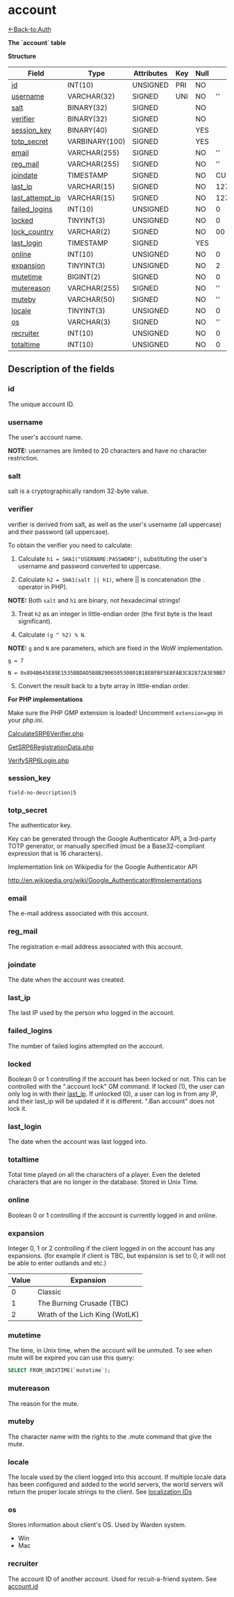 # account

[<-Back-to:Auth](database-auth.md)

**The \`account\` table**

**Structure**

| Field                 | Type          | Attributes | Key | Null | Default           | Extra          | Comment    |
| --------------------- | ------------- | ---------- | --- | ---- | ----------------- | -------------- | ---------- |
| [id][1]               | INT(10)       | UNSIGNED   | PRI | NO   |                   | AUTO_INCREMENT | Identifier |
| [username][2]         | VARCHAR(32)   | SIGNED     | UNI | NO   | ''                |                |            |
| [salt][3]             | BINARY(32)    | SIGNED     |     | NO   |                   |                |            |
| [verifier][4]         | BINARY(32)    | SIGNED     |     | NO   |                   |                |            |
| [session_key][5]      | BINARY(40)    | SIGNED     |     | YES  |                   |                |            |
| [totp_secret][6]      | VARBINARY(100)| SIGNED     |     | YES  |                   |                |            |
| [email][7]            | VARCHAR(255)  | SIGNED     |     | NO   | ''                |                |            |
| [reg_mail][8]         | VARCHAR(255)  | SIGNED     |     | NO   | ''                |                |            |
| [joindate][9]         | TIMESTAMP     | SIGNED     |     | NO   | CURRENT_TIMESTAMP |                |            |
| [last_ip][10]         | VARCHAR(15)   | SIGNED     |     | NO   | 127.0.0.1         |                |            |
| [last_attempt_ip][11] | VARCHAR(15)   | SIGNED 	 |     | NO   | 127.0.0.1         |                |            |
| [failed_logins][12]   | INT(10)       | UNSIGNED   |     | NO   | 0                 |                |            |
| [locked][13]          | TINYINT(3)    | UNSIGNED   |     | NO   | 0                 |                |            |
| [lock_country][14]    | VARCHAR(2)    | SIGNED     |     | NO   | 00                |                |            |
| [last_login][15]      | TIMESTAMP     | SIGNED     |     | YES  |                   |                |            |
| [online][16]          | INT(10)       | UNSIGNED   |     | NO   | 0                 |                |            |
| [expansion][17]       | TINYINT(3)    | UNSIGNED   |     | NO   | 2                 |                |            |
| [mutetime][18]        | BIGINT(2)     | SIGNED     |     | NO   | 0                 |                |            |
| [mutereason][19]      | VARCHAR(255)  | SIGNED     |     | NO   | ''                |                |            |
| [muteby][20]          | VARCHAR(50)   | SIGNED     |     | NO   | ''                |                |            |
| [locale][21]          | TINYINT(3)    | UNSIGNED   |     | NO   | 0                 |                |            |
| [os][22]              | VARCHAR(3)    | SIGNED     |     | NO   | ''                |                |            |
| [recruiter][23]       | INT(10)       | UNSIGNED   |     | NO   | 0                 |                |            |
| [totaltime][24]       | INT(10)       | UNSIGNED   |     | NO   | 0                 |                |            |

[1]: #id
[2]: #username
[3]: #salt
[4]: #verifier
[5]: #session_key
[6]: #totp_secret
[7]: #email
[8]: #reg_mail
[9]: #joindate
[10]: #last_ip
[11]: #last_attempt_ip
[12]: #failed_logins
[13]: #locked
[14]: #lock_country
[15]: #last_login
[16]: #online
[17]: #expansion
[18]: #mutetime
[19]: #mutereason
[20]: #muteby
[21]: #locale
[22]: #os
[23]: #recruiter
[24]: #totaltime

## Description of the fields

### id

The unique account ID.

### username

The user's account name.

**NOTE:** usernames are limited to 20 characters and have no character restriction.

### salt

salt is a cryptographically random 32-byte value.

### verifier

verifier is derived from salt, as well as the user's username (all uppercase) and their password (all uppercase).

To obtain the verifier you need to calculate:

1. Calculate `h1 = SHA1("USERNAME:PASSWORD")`, substituting the user's username and password converted to uppercase.

2. Calculate `h2 = SHA1(salt || h1)`, where || is concatenation (the . operator in PHP).

**NOTE:** Both `salt` and `h1` are binary, not hexadecimal strings!

3. Treat `h2` as an integer in little-endian order (the first byte is the least significant).

4. Calculate `(g ^ h2) % N`.

**NOTE:** `g` and `N` are parameters, which are fixed in the WoW implementation.

`g = 7`

`N = 0x894B645E89E1535BBDAD5B8B290650530801B18EBFBF5E8FAB3C82872A3E9BB7`

5. Convert the result back to a byte array in little-endian order.

**For PHP implementations**

Make sure the PHP GMP extension is loaded! Uncomment `extension=gmp` in your php.ini.

[CalculateSRP6Verifier.php](https://gist.github.com/Treeston/db44f23503ae9f1542de31cb8d66781e)

[GetSRP6RegistrationData.php](https://gist.github.com/Treeston/40b99dd71f55d55c68857919088b2e41)

[VerifySRP6Login.php](https://gist.github.com/Treeston/34d9249fb467dddc11b2568e74f8cb1e)

### session_key

`field-no-description|5`

### totp_secret

The authenticator key.

Key can be generated through the Google Authenticator API, a 3rd-party TOTP generator, or manually specified (must be a Base32-compliant expression that is 16 characters).

Implementation link on Wikipedia for the Google Authenticator API

<http://en.wikipedia.org/wiki/Google_Authenticator#Implementations>

### email

The e-mail address associated with this account.

### reg_mail

The registration e-mail address associated with this account.

### joindate

The date when the account was created.

### last_ip

The last IP used by the person who logged in the account.

### failed_logins

The number of failed logins attempted on the account.

### locked

Boolean 0 or 1 controlling if the account has been locked or not. This can be controlled with the ".account lock" GM command. If locked (1), the user can only log in with their [last_ip][11]. If unlocked (0), a user can log in from any IP, and their last_ip will be updated if it is different. ".Ban account" does not lock it.

### last_login

The date when the account was last logged into.

### totaltime

Total time played on all the characters of a player. Even the deleted characters that are no longer in the database.
Stored in Unix Time.

### online

Boolean 0 or 1 controlling if the account is currently logged in and online.

### expansion

Integer 0, 1 or 2 controlling if the client logged in on the account has any expansions. (for example if client is TBC, but expansion is set to 0, it will not be able to enter outlands and etc.)

| Value | Expansion                      |
| ----- | ------------------------------ |
| 0     | Classic                        |
| 1     | The Burning Crusade (TBC)      |
| 2     | Wrath of the Lich King (WotLK) |

### mutetime

The time, in Unix time, when the account will be unmuted. To see when mute will be expired you can use this query:

```sql
SELECT FROM_UNIXTIME(`mutetime`);
```

### mutereason

The reason for the mute.

### muteby

The character name with the rights to the .mute command that give the mute.

### locale

The locale used by the client logged into this account. If multiple locale data has been configured and added to the world servers, the world servers will return the proper locale strings to the client. See [localization IDs](Localization_lang)

### os

Stores information about client's OS. Used by Warden system.

- Win
- Mac

### recruiter

The account ID of another account. Used for recuit-a-friend system. See [account.id][1]

